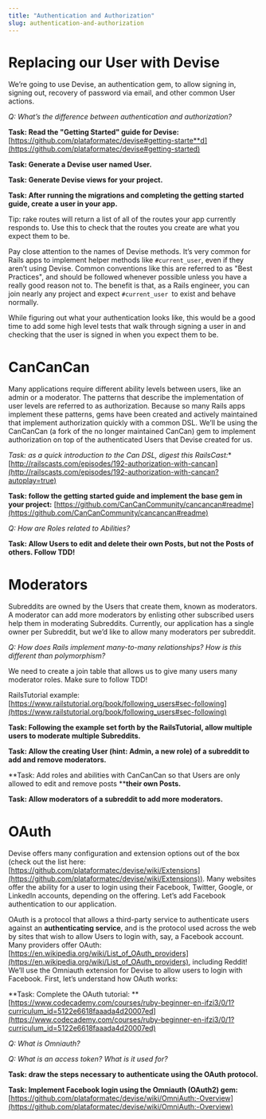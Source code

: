 ```yaml
---
title: "Authentication and Authorization"
slug: authentication-and-authorization
---
```


# Replacing our User with Devise

We’re going to use Devise, an authentication gem, to allow signing in, signing out, recovery of password via email, and other common User actions.

*Q: What’s the difference between authentication and authorization?*

**Task: Read the "Getting Started" guide for Devise:** [https://github.com/plataformatec/devise#getting-starte**d](https://github.com/plataformatec/devise#getting-started)

**Task: Generate a Devise user named User.**

**Task: Generate Devise views for your project.**

**Task: After running the migrations and completing the getting started guide, create a user in your app.**

Tip: rake routes will return a list of all of the routes your app currently responds to. Use this to check that the routes you create are what you expect them to be.

Pay close attention to the names of Devise methods.  It’s very common for Rails apps to implement helper methods like `#current_user`, even if they aren’t using Devise.  Common conventions like this are referred to as "Best Practices", and should be followed whenever possible unless you have a really good reason not to.  The benefit is that, as a Rails engineer, you can join nearly any project and expect `#current_user `to exist and behave normally.

While figuring out what your authentication looks like, this would be a good time to add  some high level tests that walk through signing a user in and checking that the user is signed in when you expect them to be.

# CanCanCan

Many applications require different ability levels between users, like an admin or a moderator.  The patterns that describe the implementation of user levels are referred to as authorization.  Because so many Rails apps implement these patterns, gems have been created and actively maintained that implement authorization quickly with a common DSL.  We’ll be using the CanCanCan (a fork of the no longer maintained CanCan) gem to implement authorization on top of the authenticated Users that Devise created for us.

**Task: as a quick introduction to the Can* DSL, digest this RailsCast:** [http://railscasts.com/episodes/192-authorization-with-cancan](http://railscasts.com/episodes/192-authorization-with-cancan?autoplay=true)

**Task: follow the getting started guide and implement the base gem in your project:** [https://github.com/CanCanCommunity/cancancan#readme](https://github.com/CanCanCommunity/cancancan#readme)

*Q: How are Roles related to Abilities?*

**Task: Allow Users to edit and delete their own Posts, but not the Posts of others.  Follow TDD!**

# Moderators

Subreddits are owned by the Users that create them, known as moderators.  A moderator can add more moderators by enlisting other subscribed users help them in moderating Subreddits.  Currently, our application has a single owner per Subreddit, but we’d like to allow many moderators per subreddit.

*Q: How does Rails implement many-to-many relationships?  How is this different than polymorphism?*

We need to create a join table that allows us to give many users many moderator roles.  Make sure to follow TDD!

RailsTutorial example: [https://www.railstutorial.org/book/following_users#sec-following](https://www.railstutorial.org/book/following_users#sec-following)

**Task: Following the example set forth by the RailsTutorial, allow multiple users to moderate multiple Subreddits.**

**Task: Allow the creating User (hint: Admin, a new role) of a subreddit to add and remove moderators.**

**Task: Add roles and abilities with CanCanCan so that Users are only allowed to edit and remove posts ****their own Posts.**

**Task: Allow moderators of a subreddit to add more moderators.**

# OAuth

Devise offers many configuration and extension options out of the box (check out the list here: [https://github.com/plataformatec/devise/wiki/Extensions](https://github.com/plataformatec/devise/wiki/Extensions)).   Many websites offer the ability for a user to login using their Facebook, Twitter, Google, or LinkedIn accounts, depending on the offering.  Let’s add Facebook authentication to our application.

OAuth is a protocol that allows a third-party service to authenticate users against an **authenticating service**, and is the protocol used across the web by sites that wish to allow Users to login with, say, a Facebook account.  Many providers offer OAuth: [https://en.wikipedia.org/wiki/List_of_OAuth_providers](https://en.wikipedia.org/wiki/List_of_OAuth_providers), including Reddit!  We’ll use the Omniauth extension for Devise to allow users to login with Facebook.  First, let’s understand how OAuth works:

**Task: Complete the OAuth tutorial: **[https://www.codecademy.com/courses/ruby-beginner-en-ifzi3/0/1?curriculum_id=5122e6618faaada4d20007ed](https://www.codecademy.com/courses/ruby-beginner-en-ifzi3/0/1?curriculum_id=5122e6618faaada4d20007ed)

*Q: What is Omniauth?*

*Q: What is an access token?  What is it used for?*

**Task: draw the steps necessary to authenticate using the OAuth protocol.**

**Task: Implement Facebook login using the Omniauth (OAuth2) gem:** [https://github.com/plataformatec/devise/wiki/OmniAuth:-Overview](https://github.com/plataformatec/devise/wiki/OmniAuth:-Overview)

